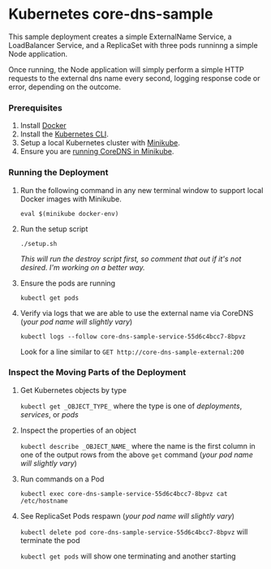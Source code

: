 # Kubernetes core-dns-sample

This sample deployment creates a simple ExternalName Service, a LoadBalancer Service, and a ReplicaSet with three pods runninng a simple Node application.

Once running, the Node application will simply perform a simple HTTP requests to the external dns name every second, logging response code or error, depending on the outcome.

### Prerequisites

1. Install [Docker](https://docs.docker.com/install/)
2. Install the [Kubernetes CLI](https://kubernetes.io/docs/tasks/tools/install-kubectl/).
3. Setup a local Kubernetes cluster with [Minikube](https://kubernetes.io/docs/tasks/tools/install-minikube/).
4. Ensure you are [running CoreDNS in Minikube](https://coredns.io/2017/04/28/coredns-for-minikube/).

### Running the Deployment

1. Run the following command in any new terminal window to support local Docker images with Minikube.

   `eval $(minikube docker-env)`
2. Run the setup script 
   
   `./setup.sh`
   
   _This will run the destroy script first, so comment that out if it's not desired. I'm working on a better way._
3. Ensure the pods are running

   `kubectl get pods`
   
4. Verify via logs that we are able to use the external name via CoreDNS (_your pod name will slightly vary_)

   `kubectl logs --follow core-dns-sample-service-55d6c4bcc7-8bpvz`
   
   Look for a line similar to `GET http://core-dns-sample-external:200`
   
   
### Inspect the Moving Parts of the Deployment

1. Get Kubernetes objects by type
   
   `kubectl get _OBJECT_TYPE_` where the type is one of _deployments_, _services_, or _pods_
   
2. Inspect the properties of an object

   `kubectl describe _OBJECT_NAME_` where the name is the first column in one of the output rows from the above `get` command (_your pod name will slightly vary_)
   
3. Run commands on a Pod

   `kubectl exec core-dns-sample-service-55d6c4bcc7-8bpvz cat /etc/hostname`
   
4. See ReplicaSet Pods respawn (_your pod name will slightly vary_)
   
   `kubectl delete pod core-dns-sample-service-55d6c4bcc7-8bpvz` will terminate the pod
   
   `kubectl get pods` will show one terminating and another starting
   
